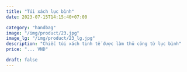 ```yaml
---
title: "Túi xách lục bình"
date: 2023-07-15T14:15:40+07:00

category: "handbag" 
image: "/img/product/23.jpg"
image_lg: "/img/product/23_lg.jpg"
description: "Chiếc túi xách tinh tế được làm thủ công từ lục bình"
price: "... VNĐ"

draft: false
---
```

